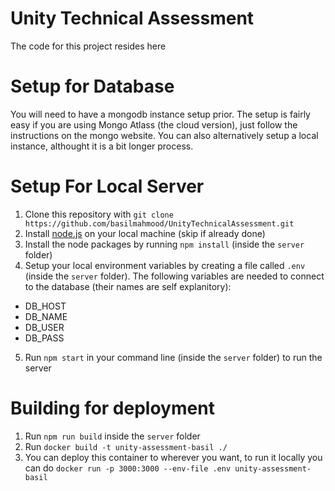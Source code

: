 # Unity Technical Assessment
The code for this project resides here

# Setup for Database
You will need to have a mongodb instance setup prior. The setup is fairly easy if you are using Mongo Atlass (the cloud version), just follow the instructions on the mongo website. You can also alternatively setup a local instance, althought it is a bit longer process.

# Setup For Local Server
1. Clone this repository with `git clone https://github.com/basilmahmood/UnityTechnicalAssessment.git`
2. Install [node.js](https://nodejs.org/en/) on your local machine (skip if already done)
3. Install the node packages by running `npm install` (inside the `server` folder)
4. Setup your local environment variables by creating a file called `.env` (inside the `server` folder). The following variables are needed to connect to the database (their names are self explanitory):
  - DB_HOST
  - DB_NAME
  - DB_USER
  - DB_PASS
5. Run `npm start` in your command line (inside the `server` folder) to run the server

# Building for deployment
1. Run `npm run build` inside the `server` folder
2. Run `docker build -t unity-assessment-basil ./`
3. You can deploy this container to wherever you want, to run it locally you can do `docker run -p 3000:3000 --env-file .env unity-assessment-basil`
